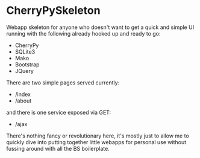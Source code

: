 # CherryPySkeleton

Webapp skeleton for anyone who doesn't want to get a quick and simple UI running with the following already hooked up and ready to go:

* CherryPy
* SQLite3
* Mako
* Bootstrap
* JQuery

There are two simple pages served currently:
* /index
* /about

and there is one service exposed via GET:
* /ajax

There's nothing fancy or revolutionary here, it's mostly just to allow me to quickly dive into putting together little webapps for personal use without fussing around with all the BS boilerplate.